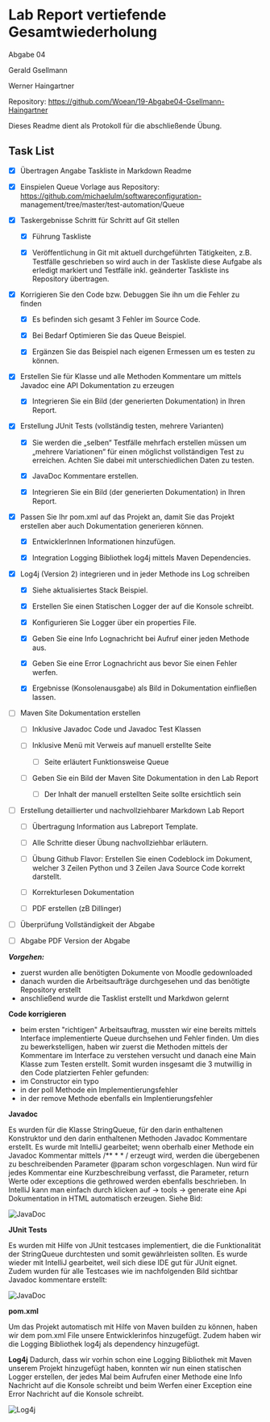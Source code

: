 # Lab Report vertiefende Gesamtwiederholung #

Abgabe 04

Gerald Gsellmann

Werner Haingartner

Repository: https://github.com/Woean/19-Abgabe04-Gsellmann-Haingartner

Dieses Readme dient als Protokoll für die abschließende Übung. 

## Task List ##

- [x] Übertragen Angabe Taskliste in Markdown Readme

- [x] Einspielen Queue Vorlage aus Repository: https://github.com/michaelulm/softwareconfiguration-
management/tree/master/test-automation/Queue

- [x] Taskergebnisse Schritt für Schritt auf Git stellen

  - [x] Führung Taskliste

  - [x] Veröffentlichung in Git mit aktuell durchgeführten Tätigkeiten, z.B. Testfälle geschrieben so wird auch in der Taskliste diese Aufgabe als erledigt markiert und Testfälle inkl. geänderter Taskliste ins Repository übertragen.

- [x] Korrigieren Sie den Code bzw. Debuggen Sie ihn um die Fehler zu finden

  - [x] Es befinden sich gesamt 3 Fehler im Source Code.

  - [x] Bei Bedarf Optimieren Sie das Queue Beispiel.

  - [x] Ergänzen Sie das Beispiel nach eigenen Ermessen um es testen zu können.

- [x] Erstellen Sie für Klasse und alle Methoden Kommentare um mittels Javadoc eine API Dokumentation zu erzeugen

  - [x] Integrieren Sie ein Bild (der generierten Dokumentation) in Ihren Report.

- [x] Erstellung JUnit Tests (vollständig testen, mehrere Varianten)

  - [x] Sie werden die „selben“ Testfälle mehrfach erstellen müssen um „mehrere Variationen“ für einen möglichst vollständigen Test zu erreichen. Achten Sie dabei mit unterschiedlichen Daten zu testen.

  - [x] JavaDoc Kommentare erstellen.

  - [x] Integrieren Sie ein Bild (der generierten Dokumentation) in Ihren Report.

- [x] Passen Sie Ihr pom.xml auf das Projekt an, damit Sie das Projekt erstellen aber auch Dokumentation generieren können.

  - [x] EntwicklerInnen Informationen hinzufügen.

  - [x] Integration Logging Bibliothek log4j mittels Maven Dependencies.

- [x] Log4j (Version 2) integrieren und in jeder Methode ins Log schreiben

  - [x] Siehe aktualisiertes Stack Beispiel.

  - [x] Erstellen Sie einen Statischen Logger der auf die Konsole schreibt.

  - [x] Konfigurieren Sie Logger über ein properties File.

  - [x] Geben Sie eine Info Lognachricht bei Aufruf einer jeden Methode aus.

  - [x] Geben Sie eine Error Lognachricht aus bevor Sie einen Fehler werfen.

  - [x] Ergebnisse (Konsolenausgabe) als Bild in Dokumentation einfließen lassen.

- [ ] Maven Site Dokumentation erstellen

  - [ ] Inklusive Javadoc Code und Javadoc Test Klassen

  - [ ] Inklusive Menü mit Verweis auf manuell erstellte Seite

    - [ ] Seite erläutert Funktionsweise Queue

  - [ ] Geben Sie ein Bild der Maven Site Dokumentation in den Lab Report

    - [ ] Der Inhalt der manuell erstellten Seite sollte ersichtlich sein

- [ ] Erstellung detaillierter und nachvollziehbarer Markdown Lab Report

  - [ ] Übertragung Information aus Labreport Template.

  - [ ] Alle Schritte dieser Übung nachvollziehbar erläutern.

  - [ ] Übung Github Flavor: Erstellen Sie einen Codeblock im Dokument, welcher 3   Zeilen Python und 3 Zeilen Java Source Code korrekt darstellt.

  - [ ] Korrekturlesen Dokumentation

  - [ ] PDF erstellen (zB Dillinger)

- [ ] Überprüfung Vollständigkeit der Abgabe

- [ ] Abgabe PDF Version der Abgabe

***Vorgehen:***

- zuerst wurden alle benötigten Dokumente von Moodle gedownloaded
- danach wurden die Arbeitsaufträge durchgesehen und das benötigte Repository erstellt
- anschließend wurde die Tasklist erstellt und Markdwon gelernt

****Code korrigieren****

- beim ersten "richtigen" Arbeitsauftrag, mussten wir eine bereits mittels Interface implementierte Queue durchsehen und Fehler finden. Um dies zu bewerkstelligen, haben wir zuerst die Methoden mittels der Kommentare im Interface zu verstehen versucht und danach eine Main Klasse zum Testen erstellt. Somit wurden insgesamt die 3 mutwillig in den Code platzierten Fehler gefunden: 
- im Constructor ein typo 
- in der poll Methode ein Implementierungsfehler
- in der remove Methode ebenfalls ein Implentierungsfehler

****Javadoc****

Es wurden für die Klasse StringQueue, für den darin enthaltenen Konstruktor und den darin enthaltenen Methoden Javadoc Kommentare erstellt. Es wurde mit IntelliJ gearbeitet; wenn oberhalb einer Methode ein Javadoc Kommentar mittels
/**
*
*
/
erzeugt wird, werden die übergebenen zu beschreibenden Parameter @param schon vorgeschlagen. Nun wird für jedes Kommentar eine Kurzbeschreibung verfasst, die Parameter, return Werte oder exceptions die gethrowed werden ebenfalls beschrieben. In IntelliJ kann man einfach durch klicken auf -> tools -> generate eine Api Dokumentation in HTML automatisch erzeugen. Siehe Bid: 

![JavaDoc](media/javadoc.png)

****JUnit Tests****

Es wurden mit Hilfe von JUnit testcases implementiert, die die Funktionalität der StringQueue durchtesten und somit gewährleisten sollten. Es wurde wieder mit IntelliJ gearbeitet, weil sich diese IDE gut für JUnit eignet. Zudem wurden für alle Testcases wie im nachfolgenden Bild sichtbar Javadoc kommentare erstellt: 

![JavaDoc](media/javadoc_junit.png)

****pom.xml****

Um das Projekt automatisch mit Hilfe von Maven builden zu können, haben wir dem pom.xml File unsere Entwicklerinfos hinzugefügt. Zudem haben wir die Logging Bibliothek log4j als dependency hinzugefügt.

****Log4j****
Dadurch, dass wir vorhin schon eine Logging Bibliothek mit Maven unserem Projekt hinzugefügt haben, konnten wir nun einen statischen Logger erstellen, der jedes Mal beim Aufrufen einer Methode eine Info Nachricht auf die Konsole schreibt und beim Werfen einer Exception eine Error Nachricht auf die Konsole schreibt. 

![Log4j](media/logging.PNG)


